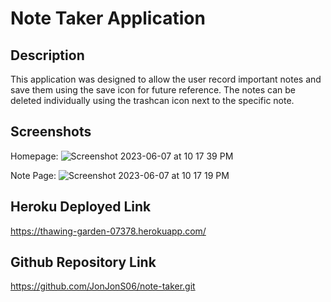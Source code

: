 # Note Taker Application

## Description

This application was designed to allow the user record important notes and save them using the save icon for future reference. The notes can be deleted individually using the trashcan icon next to the specific note.

## Screenshots

Homepage:
![Screenshot 2023-06-07 at 10 17 39 PM](https://github.com/JonJonS06/note-taker/assets/124073266/09a7d10a-c3b6-40b0-9acb-28dcec8f7abe)

Note Page:
![Screenshot 2023-06-07 at 10 17 19 PM](https://github.com/JonJonS06/note-taker/assets/124073266/6d5a9678-0daf-4c7b-b75f-23f132cc05d0)

## Heroku Deployed Link
https://thawing-garden-07378.herokuapp.com/

## Github Repository Link
https://github.com/JonJonS06/note-taker.git
